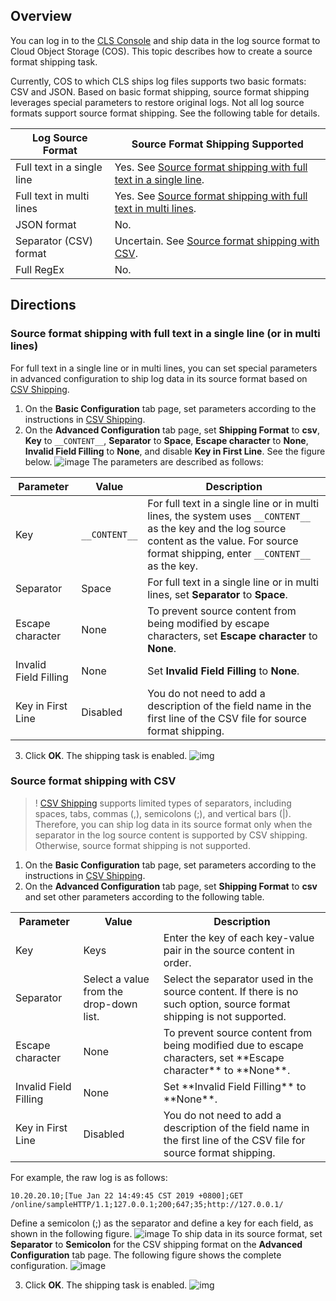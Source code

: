 ## Overview

You can log in to the [CLS Console](https://console.cloud.tencent.com/cls) and ship data in the log source format to Cloud Object Storage (COS). This topic describes how to create a source format shipping task.

Currently, COS to which CLS ships log files supports two basic formats: CSV and JSON. Based on basic format shipping, source format shipping leverages special parameters to restore original logs. Not all log source formats support source format shipping. See the following table for details.

| Log Source Format      | Source Format Shipping Supported                      |
| ----------------- | ------------------------------------- |
| Full text in a single line          | Yes. See [Source format shipping with full text in a single line](#1).     |
| Full text in multi lines          | Yes. See [Source format shipping with full text in multi lines](#1).    |
| JSON format         | No.                                |
| Separator (CSV) format | Uncertain. See [Source format shipping with CSV](#2). |
| Full RegEx          | No.                                |

<span id="1"></span>

## Directions
### Source format shipping with full text in a single line (or in multi lines)

For full text in a single line or in multi lines, you can set special parameters in advanced configuration to ship log data in its source format based on [CSV Shipping](https://intl.cloud.tencent.com/document/product/614/31582).

1. On the **Basic Configuration** tab page, set parameters according to the instructions in [CSV Shipping](https://intl.cloud.tencent.com/document/product/614/31582).
2. On the **Advanced Configuration** tab page, set **Shipping Format** to **csv**, **Key** to `__CONTENT__`, **Separator** to **Space**, **Escape character** to **None**, **Invalid Field Filling** to **None**, and disable **Key in First Line**. See the figure below.
![image](https://main.qcloudimg.com/raw/67572d3e6658b5ca3c5dd155a17831d8.png)
The parameters are described as follows:

| Parameter          | Value          | Description                                                     |
| --------------- | ------------- | ------------------------------------------------------------ |
| Key | `__CONTENT__` | For full text in a single line or in multi lines, the system uses `__CONTENT__` as the key and the log source content as the value. For source format shipping, enter `__CONTENT__` as the key. |
| Separator          | Space          | For full text in a single line or in multi lines, set **Separator** to **Space**.                |
| Escape character          | None            | To prevent source content from being modified by escape characters, set **Escape character** to **None**.                    |
| Invalid Field Filling        | None            | Set **Invalid Field Filling** to **None**.                                               |
| Key in First Line         | Disabled            | You do not need to add a description of the field name in the first line of the CSV file for source format shipping.                |

3. Click **OK**. The shipping task is enabled.
![img](https://main.qcloudimg.com/raw/6a2aea81506294684fdabbb15de45e7b.png)


<span id="2"></span>


### Source format shipping with CSV

>! [CSV Shipping](https://intl.cloud.tencent.com/document/product/614/31582) supports limited types of separators, including spaces, tabs, commas (,), semicolons (;), and vertical bars (|). Therefore, you can ship log data in its source format only when the separator in the log source content is supported by CSV shipping. Otherwise, source format shipping is not supported.

1. On the **Basic Configuration** tab page, set parameters according to the instructions in [CSV Shipping](https://intl.cloud.tencent.com/document/product/614/31582).
2. On the **Advanced Configuration** tab page, set **Shipping Format** to **csv** and set other parameters according to the following table.

<table>
   <tr>
      <th>Parameter</th>
      <th>Value</th>
      <th>Description</th>
   </tr>
   <tr>
      <td>Key</td>
      <td>Keys</td>
      <td>Enter the key of each key-value pair in the source content in order.</td>
   </tr>
   <tr>
      <td>Separator</td>
      <td>Select a value from the drop-down list.</td>
      <td>Select the separator used in the source content. If there is no such option, source format shipping is not supported.</td>
   </tr>
   <tr>
      <td>Escape character</td>
      <td>None</td>
      <td>To prevent source content from being modified due to escape characters, set **Escape character** to **None**.</td>
   </tr>
   <tr>
      <td>Invalid Field Filling</td>
      <td>None</td>
      <td>Set **Invalid Field Filling** to **None**.</td>
   </tr>
   <tr>
      <td>Key in First Line</td>
      <td>Disabled</td>
      <td>You do not need to add a description of the field name in the first line of the CSV file for source format shipping.</td>
   </tr>
</table>

For example, the raw log is as follows:
```
10.20.20.10;[Tue Jan 22 14:49:45 CST 2019 +0800];GET /online/sampleHTTP/1.1;127.0.0.1;200;647;35;http://127.0.0.1/
```
Define a semicolon (;) as the separator and define a key for each field, as shown in the following figure.
![image](https://main.qcloudimg.com/raw/d0c49e56caf8ee578ad94f7a0eea9e79.png)
To ship data in its source format, set **Separator** to **Semicolon** for the CSV shipping format on the **Advanced Configuration** tab page. The following figure shows the complete configuration.
![image](https://main.qcloudimg.com/raw/050222943d4411c6ec5854d1f2b9d51a.png)

3. Click **OK**. The shipping task is enabled.
![img](https://main.qcloudimg.com/raw/dd0904dcaf9492ee07e4b87956c6b7df.png)
